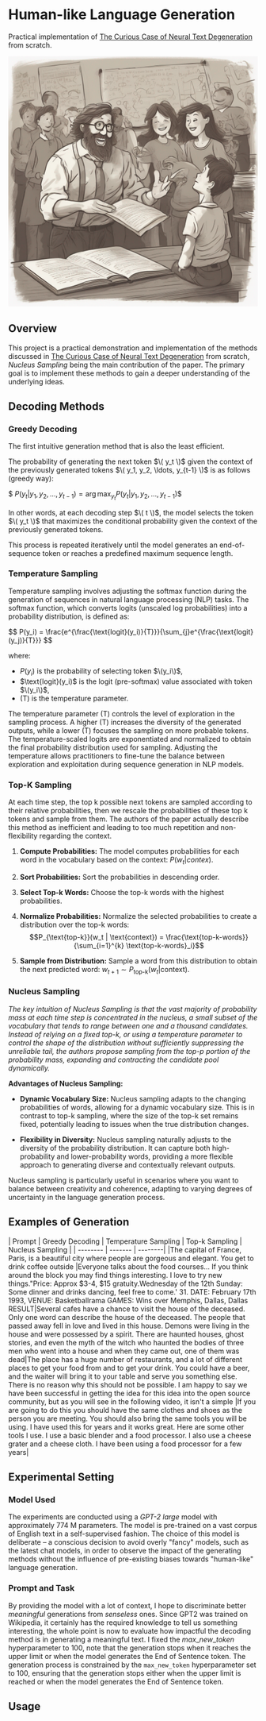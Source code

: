 # Human-like Language Generation
Practical implementation of [The Curious Case of Neural Text Degeneration](https://arxiv.org/abs/1904.09751) from scratch.

![alt-text-1](imgs/human_like_generation.png "Image generated on the Real-Time Latent Consistency Model space.")


## Overview

This project is a practical demonstration and implementation of the methods discussed in [The Curious Case of Neural Text Degeneration](https://arxiv.org/abs/1904.09751) from scratch, *Nucleus Sampling* being the main contribution of the paper.
The primary goal is to implement these methods to gain a deeper understanding of the underlying ideas.


## Decoding Methods

### Greedy Decoding
The first intuitive generation method that is also the least efficient.

The probability of generating the next token $\( y_t \)$ given the context of the previously generated tokens $\( y_1, y_2, \ldots, y_{t-1} \)$ is as follows (greedy way):

$$\ P(y_t | y_1, y_2, \ldots, y_{t-1}) = \arg\max_{y_t} P(y_t | y_1, y_2, \ldots, y_{t-1}) \$$

In other words, at each decoding step $\( t \)$, the model selects the token $\( y_t \)$ that maximizes the conditional probability given the context of the previously generated tokens.

This process is repeated iteratively until the model generates an end-of-sequence token or reaches a predefined maximum sequence length.

### Temperature Sampling

Temperature sampling involves adjusting the softmax function during the generation of sequences in natural language processing (NLP) tasks. The softmax function, which converts logits (unscaled log probabilities) into a probability distribution, is defined as:

$$ P(y_i) = \frac{e^{\frac{\text{logit}(y_i)}{T}}}{\sum_{j}e^{\frac{\text{logit}(y_j)}{T}}} \$$

where:
- $P(y_i)$ is the probability of selecting token $\(y_i\)$,
- $\\text{logit}(y_i)\$ is the logit (pre-softmax) value associated with token $\(y_i\)$,
- \(T\) is the temperature parameter.

The temperature parameter \(T\) controls the level of exploration in the sampling process. A higher \(T\) increases the diversity of the generated outputs, while a lower \(T\) focuses the sampling on more probable tokens. The temperature-scaled logits are exponentiated and normalized to obtain the final probability distribution used for sampling. Adjusting the temperature allows practitioners to fine-tune the balance between exploration and exploitation during sequence generation in NLP models.


### Top-K Sampling
 At each time step, the top k possible next tokens are sampled according to their relative probabilities, then we rescale the probabilities of these top k tokens and sample from them. The authors of the paper actually describe this method as inefficient and leading to too much repetition and non-flexibility regarding the context.

1. **Compute Probabilities:**
   The model computes probabilities for each word in the vocabulary based on the context: $P(w_t |contex)$.

2. **Sort Probabilities:**
   Sort the probabilities in descending order.

3. **Select Top-k Words:**
   Choose the top-k words with the highest probabilities.

4. **Normalize Probabilities:**
   Normalize the selected probabilities to create a distribution over the top-k words:
   $$P_{\text{top-k}}(w_t | \text{context}) = \frac{\text{top-k-words}}{\sum_{i=1}^{k} \text{top-k-words}_i}$$

5. **Sample from Distribution:**
   Sample a word from this distribution to obtain the next predicted word: $w_{t+1} \sim P_{\text{top-k}}(w_t | \text{context})$.


### Nucleus Sampling

_The key intuition of Nucleus Sampling is that the vast majority of probability mass at each time step is concentrated in the nucleus, a small subset of the vocabulary that tends to range between one and a thousand candidates. Instead of relying on a fixed top-k, or using a temperature parameter to control the shape of the distribution without sufficiently suppressing the unreliable tail, the authors propose sampling from the top-p portion of the probability mass, expanding and contracting the candidate pool dynamically._


**Advantages of Nucleus Sampling:**
- **Dynamic Vocabulary Size:** Nucleus sampling adapts to the changing probabilities of words, allowing for a dynamic vocabulary size. This is in contrast to top-k sampling, where the size of the top-k set remains fixed, potentially leading to issues when the true distribution changes.

- **Flexibility in Diversity:** Nucleus sampling naturally adjusts to the diversity of the probability distribution. It can capture both high-probability and lower-probability words, providing a more flexible approach to generating diverse and contextually relevant outputs.

Nucleus sampling is particularly useful in scenarios where you want to balance between creativity and coherence, adapting to varying degrees of uncertainty in the language generation process.

## Examples of Generation

| Prompt    | Greedy Decoding | Temperature Sampling | Top-k Sampling | Nucleus Sampling |
| -------- | ------- | --------|
|The capital of France, Paris, is a beautiful city where people are gorgeous and elegant. You get to drink coffee outside |Everyone talks about the food courses... If you think around the block you may find things interesting. I love to try new things."Price: Approx $3-4, $15 gratuity.Wednesday of the 12th Sunday: Some dinner and drinks dancing, feel free to come.' 31. DATE: February 17th 1993, VENUE: Basketballrama GAMES: Wins over Memphis, Dallas, Dallas RESULT|Several cafes have a chance to visit the house of the deceased. 
Only one word can describe the house of the deceased. 
The people that passed away fell in love and lived in this house. 
Demons were living in the house and were possessed by a spirit. 
There are haunted houses, ghost stories, and even the myth of the witch who haunted the bodies of three men who went into a house and when they came out, one of them was dead|The place has a huge number of restaurants, and a lot of different places to get your food from and to get your drink.   You could have a beer, and the waiter will bring it to your table and serve you something else.   There is no reason why this should not be possible.
I am happy to say we have been successful in getting the idea for this idea into the open source community, but as you will see in the following video, it isn't a simple |If you are going to do this you should have the same clothes and shoes as the person you are meeting. 
You should also bring the same tools you will be using. 
I have used this for years and it works great. 
Here are some other tools I use. 
I use a basic blender and a food processor. 
I also use a cheese grater and a cheese cloth. 
I have been using a food processor for a few years|


## Experimental Setting

### Model Used

The experiments are conducted using a *GPT-2 large* model with approximately 774 M parameters. The model is pre-trained on a vast corpus of English text in a self-supervised fashion. The choice of this model is deliberate – a conscious decision to avoid overly "fancy" models, such as the latest chat models, in order to observe the impact of the generating methods without the influence of pre-existing biases towards "human-like" language generation.

### Prompt and Task

By providing the model with a lot of context, I hope to discriminate better *meaningful* generations from *senseless* ones.
Since GPT2 was trained on Wikipedia, it certainly has the required knowledge to tell us something interesting, the whole point is now to evaluate how impactful the decoding method is in generating a meaningful text. I fixed the $max\_new\_token$ hyperparameter to 100, note that the generation stops when it reaches the upper limit or when the model generates the End of Sentence token.
The generation process is constrained by the `max_new_token` hyperparameter set to 100, ensuring that the generation stops either when the upper limit is reached or when the model generates the End of Sentence token.

## Usage

